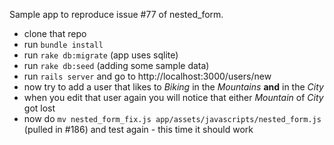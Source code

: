 Sample app to reproduce issue #77 of nested_form.

* clone that repo
* run `bundle install`
* run `rake db:migrate` (app uses sqlite)
* run `rake db:seed` (adding some sample data)
* run `rails server` and go to http://localhost:3000/users/new
* now try to add a user that likes to *Biking* in the *Mountains* **and** in the *City*
* when you edit that user again you will notice that either *Mountain* of *City* got lost
* now do `mv nested_form_fix.js app/assets/javascripts/nested_form.js` (pulled in #186) and test again - this time it should work
